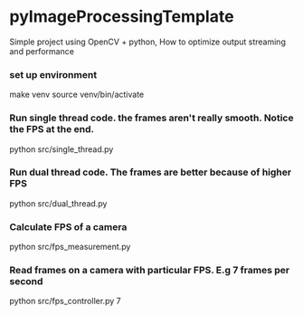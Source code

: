 # pyImageProcessingTemplate
Simple project using OpenCV + python, How to optimize output streaming and performance

### set up environment

make venv
source venv/bin/activate

### Run single thread code. the frames aren't really smooth. Notice the FPS at the end.
python src/single_thread.py

### Run dual thread code. The frames are better because of higher FPS
python src/dual_thread.py

### Calculate FPS of a camera
python src/fps_measurement.py

### Read frames on a camera with particular FPS. E.g 7 frames per second
python src/fps_controller.py 7
